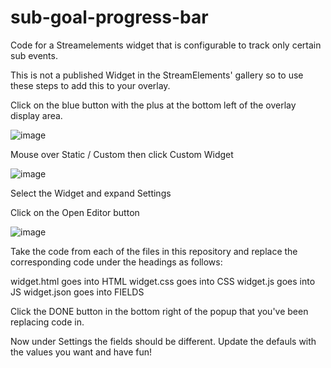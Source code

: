 # sub-goal-progress-bar
Code for a Streamelements widget that is configurable to track only certain sub events.

This is not a published Widget in the StreamElements' gallery so to use these steps to add this to your overlay.

Click on the blue button with the plus at the bottom left of the overlay display area.

![image](https://github.com/ithasnext/sub-goal-progress-bar/assets/1066827/04109063-cd51-454b-8326-dedcad86afb8)

Mouse over Static / Custom then click Custom Widget

![image](https://github.com/ithasnext/sub-goal-progress-bar/assets/1066827/39c5a1ae-c024-46cc-9318-8aec0a643f13)

Select the Widget and expand Settings

Click on the Open Editor button

![image](https://github.com/ithasnext/sub-goal-progress-bar/assets/1066827/3b76bbdb-e7be-48cc-a6f6-fe2da601e20b)


Take the code from each of the files in this repository and replace the corresponding code under the headings as follows:

widget.html goes into HTML
widget.css goes into CSS
widget.js goes into JS
widget.json goes into FIELDS

Click the DONE button in the bottom right of the popup that you've been replacing code in.

Now under Settings the fields should be different. Update the defauls with the values you want and have fun!
